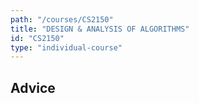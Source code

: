 ```yaml
---
path: "/courses/CS2150"
title: "DESIGN & ANALYSIS OF ALGORITHMS"
id: "CS2150"
type: "individual-course"
---
```


## Advice

